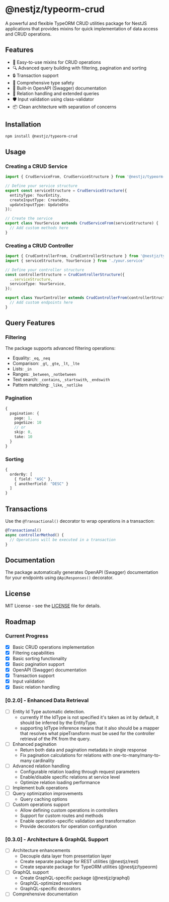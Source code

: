 # @nestjz/typeorm-crud

A powerful and flexible TypeORM CRUD utilities package for NestJS applications that provides mixins for quick implementation of data access and CRUD operations.

## Features

- 🚀 Easy-to-use mixins for CRUD operations
- 🔍 Advanced query building with filtering, pagination and sorting
- 🔒 Transaction support
- 📝 Comprehensive type safety
- 🎯 Built-in OpenAPI (Swagger) documentation
- 🔄 Relation handling and extended queries
- 🛡️ Input validation using class-validator
- 📦 Clean architecture with separation of concerns

## Installation

```bash
npm install @nestjz/typeorm-crud
```

## Usage

### Creating a CRUD Service

```typescript
import { CrudServiceFrom, CrudServiceStructure } from '@nestjz/typeorm-crud';

// Define your service structure
export const serviceStructure = CrudServiceStructure({
  entityType: YourEntity,
  createInputType: CreateDto,
  updateInputType: UpdateDto
});

// Create the service
export class YourService extends CrudServiceFrom(serviceStructure) {
  // Add custom methods here
}
```

### Creating a CRUD Controller

```typescript
import { CrudControllerFrom, CrudControllerStructure } from '@nestjz/typeorm-crud';
import { serviceStructure, YourService } from './your.service'

// Define your controller structure
const controllerStructure = CrudControllerStructure({
  ..serviceStructure,
  serviceType: YourService,
});

export class YourController extends CrudControllerFrom(controllerStructure) {
  // Add custom endpoints here
}
```

## Query Features

### Filtering

The package supports advanced filtering operations:

- Equality: `_eq`, `_neq`
- Comparison: `_gt`, `_gte`, `_lt`, `_lte`
- Lists: `_in`
- Ranges: `_between`, `_notbetween`
- Text search: `_contains`, `_startswith`, `_endswith`
- Pattern matching: `_like`, `_notlike`

### Pagination

```typescript
{
  pagination: {
    page: 1,
    pageSize: 10
    // or
    skip: 0,
    take: 10
  }
}
```

### Sorting

```typescript
{
  orderBy: [
    { field: "ASC" },
    { anotherField: "DESC" }
  ]
}
```

## Transactions

Use the `@Transactional()` decorator to wrap operations in a transaction:

```typescript
@Transactional()
async controllerMethod() {
  // Operations will be executed in a transaction
}
```

## Documentation

The package automatically generates OpenAPI (Swagger) documentation for your endpoints using `@ApiResponses()` decorator.

## License

MIT License - see the [LICENSE](LICENSE) file for details.

## Roadmap

### Current Progress
- [x] Basic CRUD operations implementation
- [x] Filtering capabilities
- [x] Basic sorting functionality
- [x] Basic pagination support
- [x] OpenAPI (Swagger) documentation
- [x] Transaction support
- [x] Input validation
- [x] Basic relation handling

### [0.2.0] - Enhanced Data Retrieval
- [ ] Entity Id Type automatic detection.
  - currently If the IdType is not specified it's taken as int by default, it should be inferred by the EntityType.
  - supporting IdType inference means that it also should be a mapper that resolves what pipeTransform must be used for the controller retrieval of the PK from the query.
- [ ] Enhanced pagination
  - Return both data and pagination metadata in single response
  - Fix pagination calculations for relations with one-to-many/many-to-many cardinality
- [ ] Advanced relation handling
  - Configurable relation loading through request parameters
  - Enable/disable specific relations at service level
  - Optimize relation loading performance
- [ ] Implement bulk operations
- [ ] Query optimization improvements
  - Query caching options
- [ ] Custom operations support
  - Allow defining custom operations in controllers
  - Support for custom routes and methods
  - Enable operation-specific validation and transformation
  - Provide decorators for operation configuration

### [0.3.0] - Architecture & GraphQL Support
- [ ] Architecture enhancements
  - Decouple data layer from presentation layer
  - Create separate package for REST utilities (@nestjz/rest)
  - Create separate package for TypeORM utilities (@nestjz/typeorm)
- [ ] GraphQL support
  - Create GraphQL-specific package (@nestjz/graphql)
  - GraphQL-optimized resolvers
  - GraphQL-specific decorators
- [ ] Comprehensive documentation